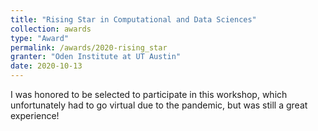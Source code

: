 ```yaml
---
title: "Rising Star in Computational and Data Sciences"
collection: awards
type: "Award"
permalink: /awards/2020-rising_star
granter: "Oden Institute at UT Austin"
date: 2020-10-13
---
```


I was honored to be selected to participate in this workshop, which unfortunately had to go virtual due to the pandemic, but was still a great experience!
